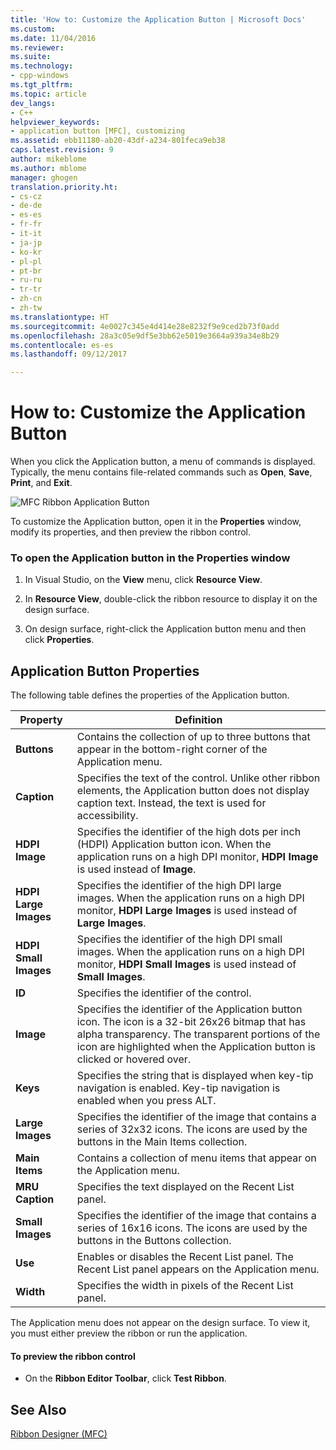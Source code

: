 ```yaml
---
title: 'How to: Customize the Application Button | Microsoft Docs'
ms.custom: 
ms.date: 11/04/2016
ms.reviewer: 
ms.suite: 
ms.technology:
- cpp-windows
ms.tgt_pltfrm: 
ms.topic: article
dev_langs:
- C++
helpviewer_keywords:
- application button [MFC], customizing
ms.assetid: ebb11180-ab20-43df-a234-801feca9eb38
caps.latest.revision: 9
author: mikeblome
ms.author: mblome
manager: ghogen
translation.priority.ht:
- cs-cz
- de-de
- es-es
- fr-fr
- it-it
- ja-jp
- ko-kr
- pl-pl
- pt-br
- ru-ru
- tr-tr
- zh-cn
- zh-tw
ms.translationtype: HT
ms.sourcegitcommit: 4e0027c345e4d414e28e8232f9e9ced2b73f0add
ms.openlocfilehash: 28a3c05e9df5e3bb62e5019e3664a939a34e8b29
ms.contentlocale: es-es
ms.lasthandoff: 09/12/2017

---
```

# <a name="how-to-customize-the-application-button"></a>How to: Customize the Application Button
When you click the Application button, a menu of commands is displayed. Typically, the menu contains file-related commands such as **Open**, **Save**, **Print**, and **Exit**.  
  
 ![MFC Ribbon Application Button](../mfc/media/application_button.png "application_button")  
  
 To customize the Application button, open it in the **Properties** window, modify its properties, and then preview the ribbon control.  
  
### <a name="to-open-the-application-button-in-the-properties-window"></a>To open the Application button in the Properties window  
  
1.  In Visual Studio, on the **View** menu, click **Resource View**.  
  
2.  In **Resource View**, double-click the ribbon resource to display it on the design surface.  
  
3.  On design surface, right-click the Application button menu and then click **Properties**.  
  
## <a name="application-button-properties"></a>Application Button Properties  
 The following table defines the properties of the Application button.  
  
|Property|Definition|  
|--------------|----------------|  
|**Buttons**|Contains the collection of up to three buttons that appear in the bottom-right corner of the Application menu.|  
|**Caption**|Specifies the text of the control. Unlike other ribbon elements, the Application button does not display caption text. Instead, the text is used for accessibility.|  
|**HDPI Image**|Specifies the identifier of the high dots per inch (HDPI) Application button icon. When the application runs on a high DPI monitor, **HDPI Image** is used instead of **Image**.|  
|**HDPI Large Images**|Specifies the identifier of the high DPI large images. When the application runs on a high DPI monitor, **HDPI Large Images** is used instead of **Large Images**.|  
|**HDPI Small Images**|Specifies the identifier of the high DPI small images. When the application runs on a high DPI monitor, **HDPI Small Images** is used instead of **Small Images**.|  
|**ID**|Specifies the identifier of the control.|  
|**Image**|Specifies the identifier of the Application button icon. The icon is a 32-bit 26x26 bitmap that has alpha transparency. The transparent portions of the icon are highlighted when the Application button is clicked or hovered over.|  
|**Keys**|Specifies the string that is displayed when key-tip navigation is enabled. Key-tip navigation is enabled when you press ALT.|  
|**Large Images**|Specifies the identifier of the image that contains a series of 32x32 icons. The icons are used by the buttons in the Main Items collection.|  
|**Main Items**|Contains a collection of menu items that appear on the Application menu.|  
|**MRU Caption**|Specifies the text displayed on the Recent List panel.|  
|**Small Images**|Specifies the identifier of the image that contains a series of 16x16 icons. The icons are used by the buttons in the Buttons collection.|  
|**Use**|Enables or disables the Recent List panel. The Recent List panel appears on the Application menu.|  
|**Width**|Specifies the width in pixels of the Recent List panel.|  
  
 The Application menu does not appear on the design surface. To view it, you must either preview the ribbon or run the application.  
  
#### <a name="to-preview-the-ribbon-control"></a>To preview the ribbon control  
  
-   On the **Ribbon Editor Toolbar**, click **Test Ribbon**.  
  
## <a name="see-also"></a>See Also  
 [Ribbon Designer (MFC)](../mfc/ribbon-designer-mfc.md)


